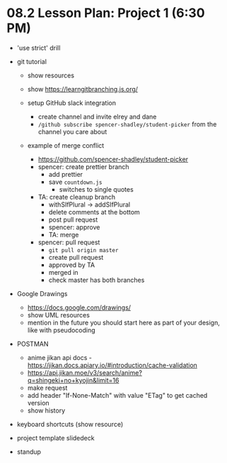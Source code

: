 # 08.2 Lesson Plan: Project 1 (6:30 PM)

- 'use strict' drill
- git tutorial

  - show resources
  - show https://learngitbranching.js.org/
  - setup GitHub slack integration

    - create channel and invite elrey and dane
    - `/github subscribe spencer-shadley/student-picker` from the channel you care about

  - example of merge conflict
    - https://github.com/spencer-shadley/student-picker
    - spencer: create prettier branch
      - add prettier
      - save `countdown.js`
        - switches to single quotes
    - TA: create cleanup branch
      - withSIfPlural -> addSIfPlural
      - delete comments at the bottom
      - post pull request
      - spencer: approve
      - TA: merge
    - spencer: pull request
      - `git pull origin master`
      - create pull request
      - approved by TA
      - merged in
      - check master has both branches

- Google Drawings

  - https://docs.google.com/drawings/
  - show UML resources
  - mention in the future you should start here as part of your design, like with pseudocoding

- POSTMAN

  - anime jikan api docs - https://jikan.docs.apiary.io/#introduction/cache-validation
  - https://api.jikan.moe/v3/search/anime?q=shingeki+no+kyojin&limit=16
  - make request
  - add header "If-None-Match" with value "ETag" to get cached version
  - show history

- keyboard shortcuts (show resource)

- project template slidedeck

- standup
